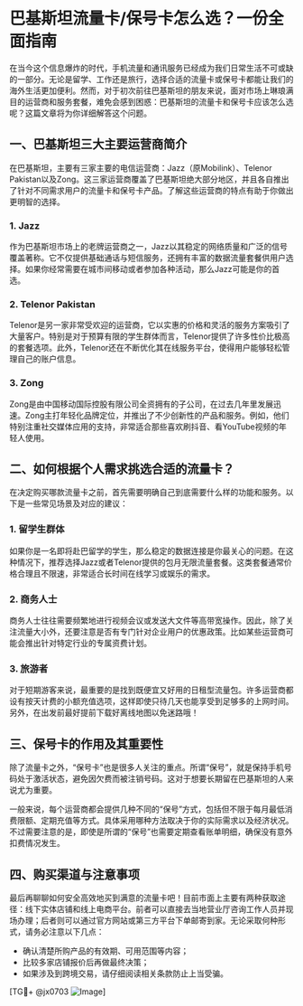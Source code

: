 # 巴基斯坦流量卡/保号卡怎么选？一份全面指南

在当今这个信息爆炸的时代，手机流量和通讯服务已经成为我们日常生活不可或缺的一部分。无论是留学、工作还是旅行，选择合适的流量卡或保号卡都能让我们的海外生活更加便利。然而，对于初次前往巴基斯坦的朋友来说，面对市场上琳琅满目的运营商和服务套餐，难免会感到困惑：巴基斯坦的流量卡和保号卡应该怎么选呢？这篇文章将为你详细解答这个问题。

## 一、巴基斯坦三大主要运营商简介

在巴基斯坦，主要有三家主要的电信运营商：Jazz（原Mobilink）、Telenor Pakistan以及Zong。这三家运营商覆盖了巴基斯坦绝大部分地区，并且各自推出了针对不同需求用户的流量卡和保号卡产品。了解这些运营商的特点有助于你做出更明智的选择。

### 1. Jazz
作为巴基斯坦市场上的老牌运营商之一，Jazz以其稳定的网络质量和广泛的信号覆盖著称。它不仅提供基础通话与短信服务，还拥有丰富的数据流量套餐供用户选择。如果你经常需要在城市间移动或者参加各种活动，那么Jazz可能是你的首选。

### 2. Telenor Pakistan
Telenor是另一家非常受欢迎的运营商，它以实惠的价格和灵活的服务方案吸引了大量客户。特别是对于预算有限的学生群体而言，Telenor提供了许多性价比极高的套餐选项。此外，Telenor还在不断优化其在线服务平台，使得用户能够轻松管理自己的账户信息。

### 3. Zong
Zong是由中国移动国际控股有限公司全资拥有的子公司，在过去几年里发展迅速。Zong主打年轻化品牌定位，并推出了不少创新性的产品和服务。例如，他们特别注重社交媒体应用的支持，非常适合那些喜欢刷抖音、看YouTube视频的年轻人使用。

## 二、如何根据个人需求挑选合适的流量卡？

在决定购买哪款流量卡之前，首先需要明确自己到底需要什么样的功能和服务。以下是一些常见场景及对应的建议：

### 1. 留学生群体
如果你是一名即将赴巴留学的学生，那么稳定的数据连接是你最关心的问题。在这种情况下，推荐选择Jazz或者Telenor提供的包月无限流量套餐。这类套餐通常价格合理且不限速，非常适合长时间在线学习或娱乐的需求。

### 2. 商务人士
商务人士往往需要频繁地进行视频会议或发送大文件等高带宽操作。因此，除了关注流量大小外，还要注意是否有专门针对企业用户的优惠政策。比如某些运营商可能会推出针对特定行业的专属资费计划。

### 3. 旅游者
对于短期游客来说，最重要的是找到既便宜又好用的日租型流量包。许多运营商都设有按天计费的小额充值选项，这样即使只待几天也能享受到足够多的上网时间。另外，在出发前最好提前下载好离线地图以免迷路哦！

## 三、保号卡的作用及其重要性

除了流量卡之外，“保号卡”也是很多人关注的重点。所谓“保号”，就是保持手机号码处于激活状态，避免因欠费而被注销号码。这对于想要长期留在巴基斯坦的人来说尤为重要。

一般来说，每个运营商都会提供几种不同的“保号”方式，包括但不限于每月最低消费限额、定期充值等方式。具体采用哪种方法取决于你的实际需求以及经济状况。不过需要注意的是，即使是所谓的“保号”也需要定期查看账单明细，确保没有意外扣费情况发生。

## 四、购买渠道与注意事项

最后再聊聊如何安全高效地买到满意的流量卡吧！目前市面上主要有两种获取途径：线下实体店铺和线上电商平台。前者可以直接去当地营业厅咨询工作人员并现场办理；后者则可以通过官方网站或第三方平台下单邮寄到家。无论采取何种形式，请务必注意以下几点：

- 确认清楚所购产品的有效期、可用范围等内容；
- 比较多家店铺报价后再做最终决策；
- 如果涉及到跨境交易，请仔细阅读相关条款防止上当受骗。

[TG💪+ @jx0703 ![Image](https://github.com/user-attachments/assets/dbca1d08-cadb-493c-b0ec-ad6f7a83f270)]